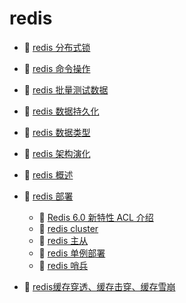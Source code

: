 # redis

* 📄 [redis 分布式锁](siyuan://blocks/20231110105237-9gqc4t8)
* 📄 [redis 命令操作](siyuan://blocks/20231110105237-6gix5ks)
* 📄 [redis 批量测试数据](siyuan://blocks/20231114174539-5c7huc9)
* 📄 [redis 数据持久化](siyuan://blocks/20231110105237-urb1pil)
* 📄 [redis 数据类型](siyuan://blocks/20231110105237-chdm8jc)
* 📄 [redis 架构演化](siyuan://blocks/20231110105237-5buk4p8)
* 📄 [redis 概述](siyuan://blocks/20231110105237-ygxmj09)
* 📑 [redis 部署](siyuan://blocks/20241012162553-q6b9wek)

  * 📄 [Redis 6.0 新特性 ACL 介绍 ](siyuan://blocks/20241014141409-jhiwmi0)
  * 📄 [redis cluster](siyuan://blocks/20241012162630-tv68iqs)
  * 📄 [redis 主从](siyuan://blocks/20241012162607-yuzgo49)
  * 📄 [redis 单例部署](siyuan://blocks/20231110105237-4madtae)
  * 📄 [redis 哨兵](siyuan://blocks/20241012162620-0lf58fn)
* 📄 [redis缓存穿透、缓存击穿、缓存雪崩](siyuan://blocks/20240405223554-vycvbtk)

　　‍
